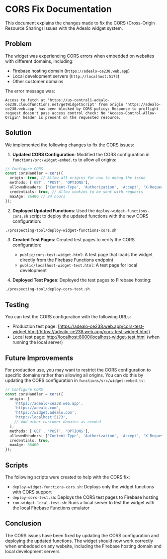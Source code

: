 # CORS Fix Documentation

This document explains the changes made to fix the CORS (Cross-Origin Resource Sharing) issues with the Adealo widget system.

## Problem

The widget was experiencing CORS errors when embedded on websites with different domains, including:

- Firebase hosting domain (`https://adealo-ce238.web.app`)
- Local development servers (`http://localhost:5173`)
- Other customer domains

The error message was:

```
Access to fetch at 'https://us-central1-adealo-ce238.cloudfunctions.net/getWidgetScript' from origin 'https://adealo-ce238.web.app' has been blocked by CORS policy: Response to preflight request doesn't pass access control check: No 'Access-Control-Allow-Origin' header is present on the requested resource.
```

## Solution

We implemented the following changes to fix the CORS issues:

1. **Updated CORS Configuration**: Modified the CORS configuration in `functions/src/widget-embed.ts` to allow all origins:

```typescript
// Configure CORS
const corsHandler = cors({
  origin: true, // Allow all origins for now to debug the issue
  methods: ['GET', 'POST', 'OPTIONS'],
  allowedHeaders: ['Content-Type', 'Authorization', 'Accept', 'X-Requested-With'],
  credentials: true, // Allow cookies to be sent with requests
  maxAge: 86400 // 24 hours
});
```

2. **Deployed Updated Functions**: Used the `deploy-widget-functions-cors.sh` script to deploy the updated functions with the new CORS configuration:

```bash
./prospecting-tool/deploy-widget-functions-cors.sh
```

3. **Created Test Pages**: Created test pages to verify the CORS configuration:
   - `public/cors-test-widget.html`: A test page that loads the widget directly from the Firebase Functions endpoint
   - `public/localhost-widget-test.html`: A test page for local development

4. **Deployed Test Pages**: Deployed the test pages to Firebase hosting:

```bash
./prospecting-tool/deploy-cors-test.sh
```

## Testing

You can test the CORS configuration with the following URLs:

- Production test page: [https://adealo-ce238.web.app/cors-test-widget.html](https://adealo-ce238.web.app/cors-test-widget.html)
- Local test page: [http://localhost:8000/localhost-widget-test.html](http://localhost:8000/localhost-widget-test.html) (when running the local server)

## Future Improvements

For production use, you may want to restrict the CORS configuration to specific domains rather than allowing all origins. You can do this by updating the CORS configuration in `functions/src/widget-embed.ts`:

```typescript
// Configure CORS
const corsHandler = cors({
  origin: [
    'https://adealo-ce238.web.app',
    'https://adealo.com',
    'https://widget.adealo.com',
    'http://localhost:5173',
    // Add other customer domains as needed
  ],
  methods: ['GET', 'POST', 'OPTIONS'],
  allowedHeaders: ['Content-Type', 'Authorization', 'Accept', 'X-Requested-With'],
  credentials: true,
  maxAge: 86400
});
```

## Scripts

The following scripts were created to help with the CORS fix:

- `deploy-widget-functions-cors.sh`: Deploys only the widget functions with CORS support
- `deploy-cors-test.sh`: Deploys the CORS test pages to Firebase hosting
- `run-widget-local-test.sh`: Runs a local server to test the widget with the local Firebase Functions emulator

## Conclusion

The CORS issues have been fixed by updating the CORS configuration and deploying the updated functions. The widget should now work correctly when embedded on any website, including the Firebase hosting domain and local development servers.
